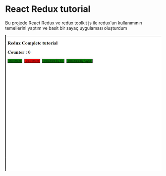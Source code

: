 
# React Redux tutorial

Bu projede React Redux ve redux toolkit js ile redux'un kullanımının temellerini yaptım ve basit bir sayaç uygulaması oluşturdum

![Uygulamadan bir görüntü](https://github.com/Erenkta/React-Redux-Tutorial/blob/main/readme_img/redux_img.jpg)

    